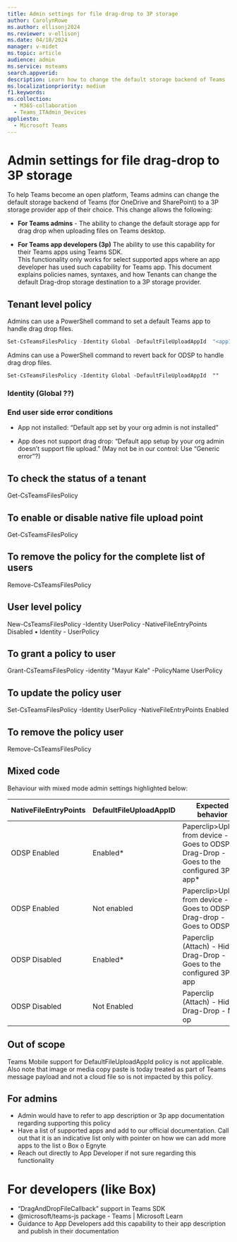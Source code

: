 ```yaml
---
title: Admin settings for file drag-drop to 3P storage 
author: CarolynRowe
ms.author: ellisonj2024
ms.reviewer: v-ellisonj
ms.date: 04/18/2024
manager: v-midet
ms.topic: article
audience: admin
ms.service: msteams
search.appverid: 
description: Learn how to change the default storage backend of Teams
ms.localizationpriority: medium
f1.keywords: 
ms.collection: 
  - M365-collaboration
  - Teams_ITAdmin_Devices
appliesto: 
  - Microsoft Teams
---
```


# Admin settings for file drag-drop to 3P storage

To help Teams become an open platform, Teams admins can change the default storage backend of Teams (for OneDrive and SharePoint) to a 3P storage provider app of their choice. This change allows the following:

- **For Teams admins** - The ability to change the default storage app for drag drop when uploading files on Teams desktop.

- **For Teams app developers (3p)** The ability to use this capability for their Teams apps using Teams SDK.  
This functionality only works for select supported apps where an app developer has used such capability for Teams app. This document explains policies names, syntaxes, and how Tenants can change the default Drag-drop storage destination to a 3P storage provider.  


## Tenant level policy
Admins can use a PowerShell command to set a default Teams app to handle drag drop files.

``` PowerShell
Set-CsTeamsFilesPolicy -Identity Global -DefaultFileUploadAppId  "<appId>"
```
 
Admins can use a PowerShell command to revert back for ODSP to handle drag drop files.

```
Set-CsTeamsFilesPolicy -Identity Global -DefaultFileUploadAppId  ""
```

### Identity (Global ??) 
 
### End user side error conditions

- App not installed: “Default app set by your org admin is not installed”

- App does not support drag drop: “Default app setup by your org admin doesn’t support file upload.” (May not be in our control: Use “Generic error”?)

## To check the status of a tenant
Get-CsTeamsFilesPolicy 

## To enable or disable native file upload point
Get-CsTeamsFilesPolicy 

## To remove the policy for the complete list of users
Remove-CsTeamsFilesPolicy 

## User level policy
New-CsTeamsFilesPolicy -Identity UserPolicy -NativeFileEntryPoints Disabled 
• Identity - UserPolicy 

## To grant a policy to user
Grant-CsTeamsFilesPolicy  -identity "Mayur Kale" -PolicyName UserPolicy

## To update the policy user
Set-CsTeamsFilesPolicy -Identity UserPolicy -NativeFileEntryPoints Enabled

## To remove the policy user
Remove-CsTeamsFilesPolicy

## Mixed code
Behaviour with mixed mode admin settings highlighted below: 


|NativeFileEntryPoints |DefaultFileUploadAppID |Expected behavior
|---------|---------|---|
|ODSP Enabled     |Enabled*       |Paperclip>Upload from device - Goes to ODSP Drag-Drop - Goes to the configured 3P app*|
|ODSP Enabled    |Not enabled      |Paperclip>Upload from device - Goes to ODSP Drag-drop - Goes to ODSP|
|ODSP Disabled    |Enabled*      |Paperclip (Attach) - Hidden Drag-Drop - Goes to the configured 3P app|
|ODSP Disabled    |Not Enabled      |Paperclip (Attach) - Hidden Drag-Drop - No op|

## Out of scope
Teams Mobile support for DefaultFileUploadAppId policy is not applicable. 
Also note that image or media copy paste is today treated as part of Teams message payload and not a cloud file so is not impacted by this policy. 

## For admins
-	Admin would have to refer to app description or 3p app documentation regarding supporting this policy 
-	Have a list of supported apps and add to our official documentation. Call out that it is an indicative list only with pointer on how we can add more apps to the list o Box  o Egnyte  
-	Reach out directly to App Developer if not sure regarding this functionality

#  For developers (like Box)
-	“DragAndDropFileCallback” support in Teams SDK  
-	@microsoft/teams-js package - Teams | Microsoft Learn 
-	Guidance to App Developers add this capability to their app description and publish in their documentation 








